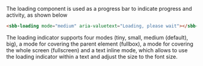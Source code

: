 The loading component is used as a progress bar to indicate progress and activity, as shown below

```html
<sbb-loading mode="medium" aria-valuetext="Loading, please wait"></sbb-loading>
```

The loading indicator supports four modes (tiny, small, medium (default), big),
a mode for covering the parent element (fullbox),
a mode for covering the whole screen (fullscreen)
and a text inline mode, which allows to use the loading indicator within a text and adjust the size to the font size.
